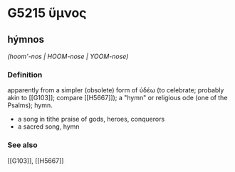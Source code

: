 # G5215 ὕμνος

## hýmnos

_(hoom'-nos | HOOM-nose | YOOM-nose)_

### Definition

apparently from a simpler (obsolete) form of ὑδέω (to celebrate; probably akin to [[G103]]; compare [[H5667]]); a "hymn" or religious ode (one of the Psalms); hymn.

- a song in tithe praise of gods, heroes, conquerors
- a sacred song, hymn

### See also

[[G103]], [[H5667]]

